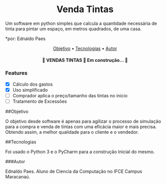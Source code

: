 <h1 align="center">Venda Tintas</h1>

Um software em python simples que calcula a quantidade necessária de tinta para pintar um espaço, em metros quadrados, de uma casa.

*por: Ednaldo Paes

<p align="center">
 <a href="##objetivo">Objetivo</a> •
 <a href="##tecnologias">Tecnologias</a> • 
 <a href="###autor">Autor</a>
</p>

<h4 align="center"> 
	🚧  VENDAS TINTAS 👷 Em construção...  🚧
</h4>

### Features

- [x] Cálculo dos gastos
- [x] Uso simplificado
- [ ] Comprador aplica o preço/tamanho das tintas no inicio
- [ ] Tratamento de Excessões

##Objetivo

O objetivo desde software é apenas para agilizar o processo de simulação para a compra e venda de tintas com uma eficácia maior e mais precisa. Obtendo assim, a melhor qualidade para o cliente e o vendedor.

##Tecnologias

Foi usado o Python 3 e o PyCharm para a construção Inicial do mesmo.

###Autor

Ednaldo Paes.
Aluno de Ciencia da Computação no IFCE Campus Maracanaú.
